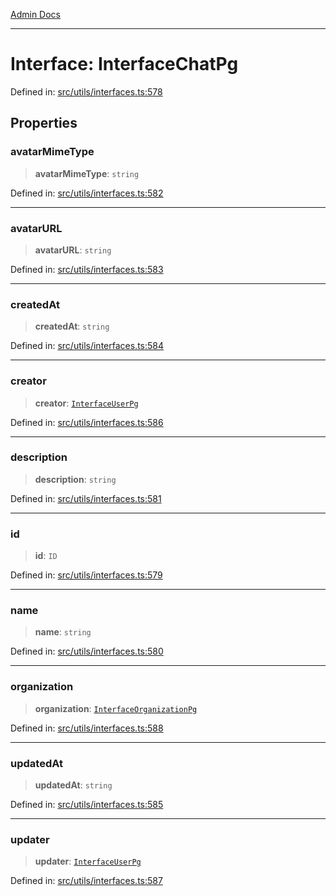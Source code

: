 [Admin Docs](/)

***

# Interface: InterfaceChatPg

Defined in: [src/utils/interfaces.ts:578](https://github.com/PalisadoesFoundation/talawa-admin/blob/main/src/utils/interfaces.ts#L578)

## Properties

### avatarMimeType

> **avatarMimeType**: `string`

Defined in: [src/utils/interfaces.ts:582](https://github.com/PalisadoesFoundation/talawa-admin/blob/main/src/utils/interfaces.ts#L582)

***

### avatarURL

> **avatarURL**: `string`

Defined in: [src/utils/interfaces.ts:583](https://github.com/PalisadoesFoundation/talawa-admin/blob/main/src/utils/interfaces.ts#L583)

***

### createdAt

> **createdAt**: `string`

Defined in: [src/utils/interfaces.ts:584](https://github.com/PalisadoesFoundation/talawa-admin/blob/main/src/utils/interfaces.ts#L584)

***

### creator

> **creator**: [`InterfaceUserPg`](InterfaceUserPg.md)

Defined in: [src/utils/interfaces.ts:586](https://github.com/PalisadoesFoundation/talawa-admin/blob/main/src/utils/interfaces.ts#L586)

***

### description

> **description**: `string`

Defined in: [src/utils/interfaces.ts:581](https://github.com/PalisadoesFoundation/talawa-admin/blob/main/src/utils/interfaces.ts#L581)

***

### id

> **id**: `ID`

Defined in: [src/utils/interfaces.ts:579](https://github.com/PalisadoesFoundation/talawa-admin/blob/main/src/utils/interfaces.ts#L579)

***

### name

> **name**: `string`

Defined in: [src/utils/interfaces.ts:580](https://github.com/PalisadoesFoundation/talawa-admin/blob/main/src/utils/interfaces.ts#L580)

***

### organization

> **organization**: [`InterfaceOrganizationPg`](InterfaceOrganizationPg.md)

Defined in: [src/utils/interfaces.ts:588](https://github.com/PalisadoesFoundation/talawa-admin/blob/main/src/utils/interfaces.ts#L588)

***

### updatedAt

> **updatedAt**: `string`

Defined in: [src/utils/interfaces.ts:585](https://github.com/PalisadoesFoundation/talawa-admin/blob/main/src/utils/interfaces.ts#L585)

***

### updater

> **updater**: [`InterfaceUserPg`](InterfaceUserPg.md)

Defined in: [src/utils/interfaces.ts:587](https://github.com/PalisadoesFoundation/talawa-admin/blob/main/src/utils/interfaces.ts#L587)
